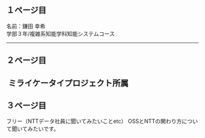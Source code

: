 ## １ページ目  
名前：鎌田 幸希  
学部３年/複雑系知能学科知能システムコース  

---
## ２ページ目  
  ミライケータイプロジェクト所属  
---
## ３ページ目  
  フリー（NTTデータ社員に聞いてみたいことetc）
  OSSとNTTの関わり方について聞いてみたいです。  
